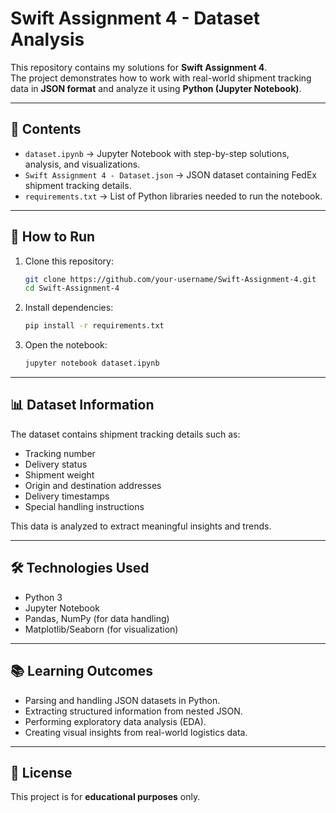 # Swift Assignment 4 - Dataset Analysis

This repository contains my solutions for **Swift Assignment 4**.  
The project demonstrates how to work with real-world shipment tracking data in **JSON format** and analyze it using **Python (Jupyter Notebook)**.

---

## 📌 Contents
- `dataset.ipynb` → Jupyter Notebook with step-by-step solutions, analysis, and visualizations.
- `Swift Assignment 4 - Dataset.json` → JSON dataset containing FedEx shipment tracking details.
- `requirements.txt` → List of Python libraries needed to run the notebook.

---

## 🚀 How to Run

1. Clone this repository:
   ```bash
   git clone https://github.com/your-username/Swift-Assignment-4.git
   cd Swift-Assignment-4
   ```

2. Install dependencies:
   ```bash
   pip install -r requirements.txt
   ```

3. Open the notebook:
   ```bash
   jupyter notebook dataset.ipynb
   ```

---

## 📊 Dataset Information
The dataset contains shipment tracking details such as:
- Tracking number  
- Delivery status  
- Shipment weight  
- Origin and destination addresses  
- Delivery timestamps  
- Special handling instructions  

This data is analyzed to extract meaningful insights and trends.

---

## 🛠️ Technologies Used
- Python 3  
- Jupyter Notebook  
- Pandas, NumPy (for data handling)  
- Matplotlib/Seaborn (for visualization)

---

## 📚 Learning Outcomes
- Parsing and handling JSON datasets in Python.  
- Extracting structured information from nested JSON.  
- Performing exploratory data analysis (EDA).  
- Creating visual insights from real-world logistics data.

---

## 📜 License
This project is for **educational purposes** only.
